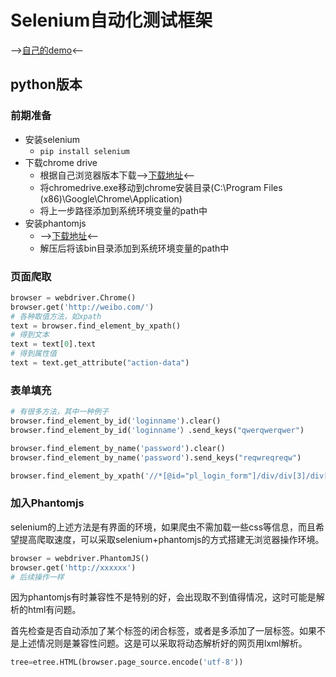# Selenium自动化测试框架
-->[自己的demo](https://github.com/GuoZhenghao/scrapy-spider)<--
## python版本
### 前期准备
- 安装selenium
    - `pip install selenium`
- 下载chrome drive
    - 根据自己浏览器版本下载-->[下载地址](http://chromedriver.storage.googleapis.com/index.html)<--
    - 将chromedrive.exe移动到chrome安装目录(C:\Program Files (x86)\Google\Chrome\Application)
    - 将上一步路径添加到系统环境变量的path中
- 安装phantomjs
    - -->[下载地址](http://phantomjs.org/download.html)<--
    - 解压后将该bin目录添加到系统环境变量的path中
### 页面爬取
```python
browser = webdriver.Chrome()
browser.get('http://weibo.com/')
# 各种取值方法，如xpath
text = browser.find_element_by_xpath()
# 得到文本
text = text[0].text
# 得到属性值
text = text.get_attribute("action-data")
```
### 表单填充
```python
# 有很多方法，其中一种例子
browser.find_element_by_id('loginname').clear()
browser.find_element_by_id('loginname'）.send_keys("qwerqwerqwer")

browser.find_element_by_name('password').clear()
browser.find_element_by_name('password').send_keys("reqwreqreqw")

browser.find_element_by_xpath('//*[@id="pl_login_form"]/div/div[3]/div[6]/a').send_keys(Keys.ENTER)
```

### 加入Phantomjs
selenium的上述方法是有界面的环境，如果爬虫不需加载一些css等信息，而且希望提高爬取速度，可以采取selenium+phantomjs的方式搭建无浏览器操作环境。
```python
browser = webdriver.PhantomJS()
browser.get('http://xxxxxx')
# 后续操作一样
```
因为phantomjs有时兼容性不是特别的好，会出现取不到值得情况，这时可能是解析的html有问题。

首先检查是否自动添加了某个标签的闭合标签，或者是多添加了一层标签。如果不是上述情况则是兼容性问题。这是可以采取将动态解析好的网页用lxml解析。
```python
tree=etree.HTML(browser.page_source.encode('utf-8'))
```
